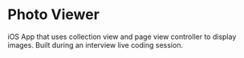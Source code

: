 Photo Viewer
===========

iOS App that uses collection view and page view controller to display images. Built during an interview live coding session.
